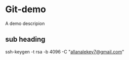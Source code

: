 # Git-demo

A demo descripion

## sub heading

ssh-keygen -t rsa -b 4096 -C "allanalekey7@gmail.com"
